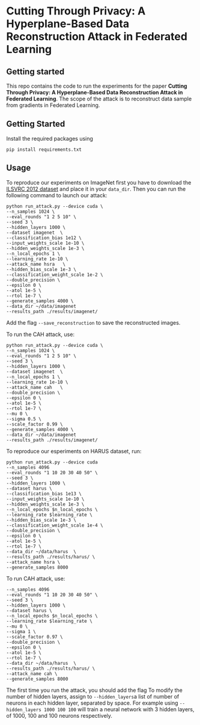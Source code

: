 # Cutting Through Privacy: A Hyperplane-Based Data Reconstruction Attack in Federated Learning



## Getting started

This repo contains the code to run the experiments for the paper **Cutting Through Privacy: A Hyperplane-Based Data Reconstruction Attack in Federated Learning**. The scope of the attack is to reconstruct data sample from gradients in Federated Learning.

## Getting Started
Install the required packages using
```
pip install requirements.txt
```

## Usage
To reproduce our experiments on ImageNet first you have to download the [ILSVRC 2012 dataset](https://image-net.org/download-images.php) and place it in your `data_dir`. Then you can run the following command to launch our attack:
```
python run_attack.py --device cuda \ 
--n_samples 1024 \ 
--eval_rounds "1 2 5 10" \
--seed 3 \
--hidden_layers 1000 \
--dataset imagenet  \
--classification_bias 1e12 \ 
--input_weights_scale 1e-10 \
--hidden_weights_scale 1e-3 \
--n_local_epochs 1 \
--learning_rate 1e-10 \
--attack_name hsra   \
--hidden_bias_scale 1e-3 \
--classification_weight_scale 1e-2 \
--double_precision \
--epsilon 0 \
--atol 1e-5 \
--rtol 1e-7 \ 
--generate_samples 4000 \
--data_dir ~/data/imagenet
--results_path ./results/imagenet/

```
Add the flag `--save_reconstruction` to save the reconstructed images.

To run the CAH attack, use:
```
python run_attack.py --device cuda \ 
--n_samples 1024 \ 
--eval_rounds "1 2 5 10" \
--seed 3 \
--hidden_layers 1000 \
--dataset imagenet  \
--n_local_epochs 1 \
--learning_rate 1e-10 \
--attack_name cah   \
--double_precision \
--epsilon 0 \
--atol 1e-5 \
--rtol 1e-7 \ 
--mu 0 \
--sigma 0.5 \
--scale_factor 0.99 \
--generate_samples 4000 \
--data_dir ~/data/imagenet
--results_path ./results/imagenet/

```

To reproduce our esperiments on HARUS dataset, run:

```
python run_attack.py --device cuda 
--n_samples 4096
--eval_rounds "1 10 20 30 40 50" \
--seed 3 \
--hidden_layers 1000 \
--dataset harus \
--classification_bias 1e13 \
--input_weights_scale 1e-10 \
--hidden_weights_scale 1e-3 \
--n_local_epochs $n_local_epochs \
--learning_rate $learning_rate \
--hidden_bias_scale 1e-3 \
--classification_weight_scale 1e-4 \
--double_precision \
--epsilon 0 \
--atol 1e-5 \
--rtol 1e-7 \
--data_dir ~/data/harus  \
--results_path ./results/harus/ \
--attack_name hsra \
--generate_samples 8000

```
To run CAH attack, use:

```
--n_samples 4096
--eval_rounds "1 10 20 30 40 50" \
--seed 3 \
--hidden_layers 1000 \
--dataset harus \
--n_local_epochs $n_local_epochs \
--learning_rate $learning_rate \
--mu 0 \
--sigma 1 \
--scale_factor 0.97 \
--double_precision \
--epsilon 0 \
--atol 1e-5 \
--rtol 1e-7 \
--data_dir ~/data/harus  \
--results_path ./results/harus/ \
--attack_name cah \
--generate_samples 8000

```
The first time you run the attack, you should add the flag 
To modify the number of hidden layers, assign to `--hidden_layers`a list of number of neurons in each hidden layer, separated by space. For example using `--hidden_layers 1000 100 100` will train a neural network with 3 hidden layers, of 1000, 100 and 100 neurons respectively.



